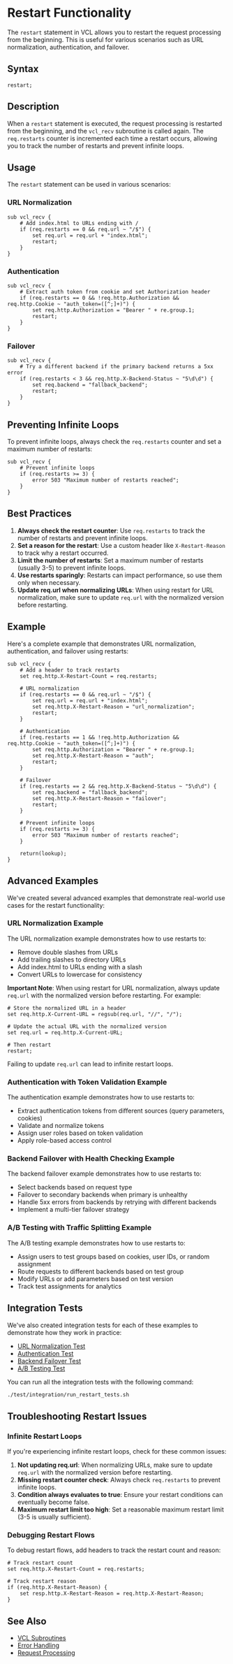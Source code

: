# Restart Functionality

The `restart` statement in VCL allows you to restart the request processing from the beginning. This is useful for various scenarios such as URL normalization, authentication, and failover.

## Syntax

```vcl
restart;
```

## Description

When a `restart` statement is executed, the request processing is restarted from the beginning, and the `vcl_recv` subroutine is called again. The `req.restarts` counter is incremented each time a restart occurs, allowing you to track the number of restarts and prevent infinite loops.

## Usage

The `restart` statement can be used in various scenarios:

### URL Normalization

```vcl
sub vcl_recv {
    # Add index.html to URLs ending with /
    if (req.restarts == 0 && req.url ~ "/$") {
        set req.url = req.url + "index.html";
        restart;
    }
}
```

### Authentication

```vcl
sub vcl_recv {
    # Extract auth token from cookie and set Authorization header
    if (req.restarts == 0 && !req.http.Authorization && req.http.Cookie ~ "auth_token=([^;]+)") {
        set req.http.Authorization = "Bearer " + re.group.1;
        restart;
    }
}
```

### Failover

```vcl
sub vcl_recv {
    # Try a different backend if the primary backend returns a 5xx error
    if (req.restarts < 3 && req.http.X-Backend-Status ~ "5\d\d") {
        set req.backend = "fallback_backend";
        restart;
    }
}
```

## Preventing Infinite Loops

To prevent infinite loops, always check the `req.restarts` counter and set a maximum number of restarts:

```vcl
sub vcl_recv {
    # Prevent infinite loops
    if (req.restarts >= 3) {
        error 503 "Maximum number of restarts reached";
    }
}
```

## Best Practices

1. **Always check the restart counter**: Use `req.restarts` to track the number of restarts and prevent infinite loops.
2. **Set a reason for the restart**: Use a custom header like `X-Restart-Reason` to track why a restart occurred.
3. **Limit the number of restarts**: Set a maximum number of restarts (usually 3-5) to prevent infinite loops.
4. **Use restarts sparingly**: Restarts can impact performance, so use them only when necessary.
5. **Update req.url when normalizing URLs**: When using restart for URL normalization, make sure to update `req.url` with the normalized version before restarting.

## Example

Here's a complete example that demonstrates URL normalization, authentication, and failover using restarts:

```vcl
sub vcl_recv {
    # Add a header to track restarts
    set req.http.X-Restart-Count = req.restarts;

    # URL normalization
    if (req.restarts == 0 && req.url ~ "/$") {
        set req.url = req.url + "index.html";
        set req.http.X-Restart-Reason = "url_normalization";
        restart;
    }

    # Authentication
    if (req.restarts == 1 && !req.http.Authorization && req.http.Cookie ~ "auth_token=([^;]+)") {
        set req.http.Authorization = "Bearer " + re.group.1;
        set req.http.X-Restart-Reason = "auth";
        restart;
    }

    # Failover
    if (req.restarts == 2 && req.http.X-Backend-Status ~ "5\d\d") {
        set req.backend = "fallback_backend";
        set req.http.X-Restart-Reason = "failover";
        restart;
    }

    # Prevent infinite loops
    if (req.restarts >= 3) {
        error 503 "Maximum number of restarts reached";
    }

    return(lookup);
}
```

## Advanced Examples

We've created several advanced examples that demonstrate real-world use cases for the restart functionality:

### URL Normalization Example

The URL normalization example demonstrates how to use restarts to:

- Remove double slashes from URLs
- Add trailing slashes to directory URLs
- Add index.html to URLs ending with a slash
- Convert URLs to lowercase for consistency

**Important Note**: When using restart for URL normalization, always update `req.url` with the normalized version before restarting. For example:

```vcl
# Store the normalized URL in a header
set req.http.X-Current-URL = regsub(req.url, "//", "/");

# Update the actual URL with the normalized version
set req.url = req.http.X-Current-URL;

# Then restart
restart;
```

Failing to update `req.url` can lead to infinite restart loops.

### Authentication with Token Validation Example

The authentication example demonstrates how to use restarts to:

- Extract authentication tokens from different sources (query parameters, cookies)
- Validate and normalize tokens
- Assign user roles based on token validation
- Apply role-based access control

### Backend Failover with Health Checking Example

The backend failover example demonstrates how to use restarts to:

- Select backends based on request type
- Failover to secondary backends when primary is unhealthy
- Handle 5xx errors from backends by retrying with different backends
- Implement a multi-tier failover strategy

### A/B Testing with Traffic Splitting Example

The A/B testing example demonstrates how to use restarts to:

- Assign users to test groups based on cookies, user IDs, or random assignment
- Route requests to different backends based on test group
- Modify URLs or add parameters based on test version
- Track test assignments for analytics

## Integration Tests

We've also created integration tests for each of these examples to demonstrate how they work in practice:

- [URL Normalization Test](../../test/integration/restart_url_normalization_test.ts)
- [Authentication Test](../../test/integration/restart_auth_token_test.ts)
- [Backend Failover Test](../../test/integration/restart_backend_failover_test.ts)
- [A/B Testing Test](../../test/integration/restart_ab_testing_test.ts)

You can run all the integration tests with the following command:

```bash
./test/integration/run_restart_tests.sh
```

## Troubleshooting Restart Issues

### Infinite Restart Loops

If you're experiencing infinite restart loops, check for these common issues:

1. **Not updating req.url**: When normalizing URLs, make sure to update `req.url` with the normalized version before restarting.
2. **Missing restart counter check**: Always check `req.restarts` to prevent infinite loops.
3. **Condition always evaluates to true**: Ensure your restart conditions can eventually become false.
4. **Maximum restart limit too high**: Set a reasonable maximum restart limit (3-5 is usually sufficient).

### Debugging Restart Flows

To debug restart flows, add headers to track the restart count and reason:

```vcl
# Track restart count
set req.http.X-Restart-Count = req.restarts;

# Track restart reason
if (req.http.X-Restart-Reason) {
    set resp.http.X-Restart-Reason = req.http.X-Restart-Reason;
}
```

## See Also

- [VCL Subroutines](vcl-subroutines.md)
- [Error Handling](error-handling.md)
- [Request Processing](../fastly-vcl/02-request-pipeline.md)
